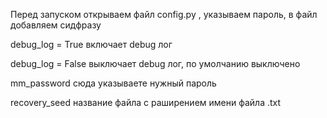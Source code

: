 Перед запуском открываем файл config.py , указываем пароль, в файл добавляем сидфразу

debug_log = True включает debug лог

debug_log = False выключает debug лог, по умолчанию выключено

mm_password сюда указываете нужный пароль

recovery_seed название файла с раширением имени файла .txt
